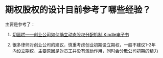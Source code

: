 # 期权股权的设计目前参考了哪些经验？ #

  主要是参考了：

  1) [切蛋糕——创业公司如何确立动态股权分配机制 Kindle电子书](https://www.amazon.cn/dp/B00MAZOI06)

  2) 很多律师对创业公司的建议，慎重考虑创业初期设立期权，一般不建议1-2年内设立期权，主要原因是对员工并没有激励作用，同时会分散公司初期的精力